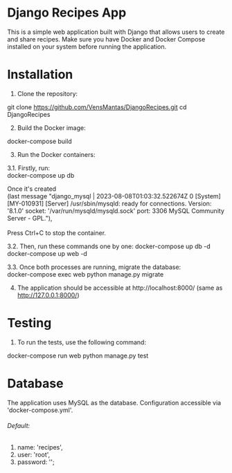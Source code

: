 # Django Recipes App

This is a simple web application built with Django that allows users to create and share recipes. 
Make sure you have Docker and Docker Compose installed on your system before running the application.

# Installation

1. Clone the repository:

git clone https://github.com/VensMantas/DjangoRecipes.git
cd DjangoRecipes

2. Build the Docker image:

docker-compose build

3. Run the Docker containers:

3.1. Firstly, run: <br>
docker-compose up db

Once it's created <br>
(last message "django_mysql  | 2023-08-08T01:03:32.522674Z 0 [System] [MY-010931] [Server] /usr/sbin/mysqld: ready for connections. Version: '8.1.0'  socket: '/var/run/mysqld/mysqld.sock'  port: 3306  MySQL Community Server - GPL."), <br>
<br>
Press Ctrl+C to stop the container.<br>

3.2. Then, run these commands one by one:
docker-compose up db -d<br>
docker-compose up web -d<br>

3.3. Once both processes are running, migrate the database:<br>
docker-compose exec web python manage.py migrate

4. The application should be accessible at http://localhost:8000/ (same as http://127.0.0.1:8000/)

# Testing

1. To run the tests, use the following command:

docker-compose run web python manage.py test

# Database

The application uses MySQL as the database. Configuration accessible via 'docker-compose.yml'.
###### Default:
1. name: 'recipes',
2. user: 'root',
3. password: '';
